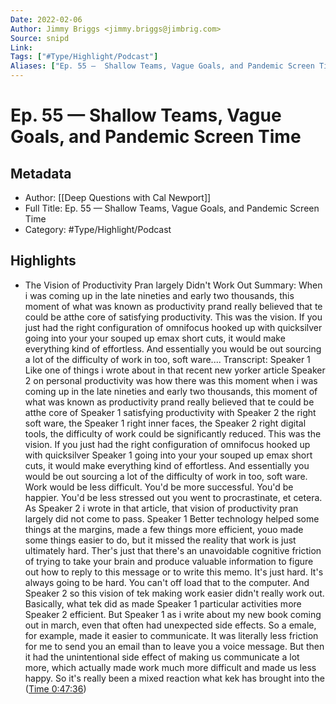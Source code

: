 ```yaml
---
Date: 2022-02-06
Author: Jimmy Briggs <jimmy.briggs@jimbrig.com>
Source: snipd
Link: 
Tags: ["#Type/Highlight/Podcast"]
Aliases: ["Ep. 55 —  Shallow Teams, Vague Goals, and Pandemic Screen Time", "Ep. 55 —  Shallow Teams, Vague Goals, and Pandemic Screen Time"]
---
```

# Ep. 55 —  Shallow Teams, Vague Goals, and Pandemic Screen Time

## Metadata
- Author: [[Deep Questions with Cal Newport]]
- Full Title: Ep. 55 —  Shallow Teams, Vague Goals, and Pandemic Screen Time
- Category: #Type/Highlight/Podcast

## Highlights
- The Vision of Productivity Pran largely Didn't Work Out
  Summary:
  When i was coming up in the late nineties and early two thousands, this moment of what was known as productivity prand really believed that te could be atthe core of satisfying productivity. This was the vision. If you just had the right configuration of omnifocus hooked up with quicksilver going into your your souped up emax short cuts, it would make everything kind of effortless. And essentially you would be out sourcing a lot of the difficulty of work in too, soft ware....
  Transcript:
  Speaker 1
  Like one of things i wrote about in that recent new yorker article
  Speaker 2
  on personal productivity was how there was this moment when i was coming up in the late nineties and early two thousands, this moment of what was known as productivity prand really believed that te could be atthe core of
  Speaker 1
  satisfying productivity with
  Speaker 2
  the right soft ware, the
  Speaker 1
  right inner faces, the
  Speaker 2
  right digital tools, the difficulty of work could be significantly reduced. This was the vision. If you just had the right configuration of omnifocus hooked up with quicksilver
  Speaker 1
  going into your your souped up emax short cuts, it would make everything kind of effortless. And essentially you would be out sourcing a lot of the difficulty of work in too, soft ware. Work would be less difficult. You'd be more successful. You'd be happier. You'd be less stressed out you went to procrastinate, et cetera. As
  Speaker 2
  i wrote in that article, that vision of productivity pran largely did not come to pass.
  Speaker 1
  Better technology helped some things at the margins, made a few things more efficient, youo made some things easier to do, but it missed the reality that work is just ultimately hard. Ther's just that there's an unavoidable cognitive friction of trying to take your brain and produce valuable information to figure out how to reply to this message or to write this memo. It's just hard. It's always going to be hard. You can't off load that to the computer. And
  Speaker 2
  so this vision of tek making work easier didn't really work out. Basically, what tek did as made
  Speaker 1
  particular activities more
  Speaker 2
  efficient. But
  Speaker 1
  as i write about my new book coming out in march, even that often had unexpected side effects. So a emale, for example, made it easier to communicate. It was literally less friction for me to send you an email than to leave you a voice message. But then it had the unintentional side effect of making us communicate a lot more, which actually made work much more difficult and made us less happy. So it's really been a mixed reaction what kek has brought into the ([Time 0:47:36](https://share.snipd.com/snip/772d0989-c5dd-4bbb-a3d7-3a7f97bf3bbf))
